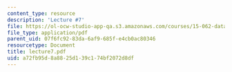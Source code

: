 ```yaml
---
content_type: resource
description: 'Lecture #7'
file: https://ol-ocw-studio-app-qa.s3.amazonaws.com/courses/15-062-data-mining-spring-2003/a72fb95d8a8825d139c174bf2072d8df_lecture7.pdf
file_type: application/pdf
parent_uid: 07f6fc92-83da-6af9-685f-e4cb0ac80346
resourcetype: Document
title: lecture7.pdf
uid: a72fb95d-8a88-25d1-39c1-74bf2072d8df
---
```

